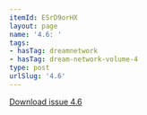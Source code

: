 ```yaml
---
itemId: ESrD9orHX
layout: page
name: '4.6: '
tags:
- hasTag: dreamnetwork
- hasTag: dream-network-volume-4
type: post
urlSlug: '4.6'
---
```

<a href="../files/pdfs/Volume_4/4.6-Dream-Network-Bulletin_Volume-4-Number-6.pdf" download="">Download issue 4.6</a>